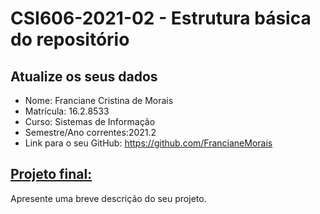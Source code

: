 # **CSI606-2021-02 - Estrutura básica do repositório**

## Atualize os seus dados

- Nome: Franciane Cristina de Morais
- Matrícula: 16.2.8533
- Curso: Sistemas de Informação
- Semestre/Ano correntes:2021.2
- Link para o seu GitHub: https://github.com/FrancianeMorais

## [Projeto final:](./Projeto/README.md)

Apresente uma breve descrição do seu projeto.
